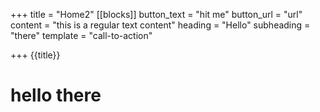 +++
title = "Home2"
[[blocks]]
button_text = "hit me"
button_url = "url"
content = "this is a regular text content"
heading = "Hello"
subheading = "there"
template = "call-to-action"

+++
{{title}}

# hello there